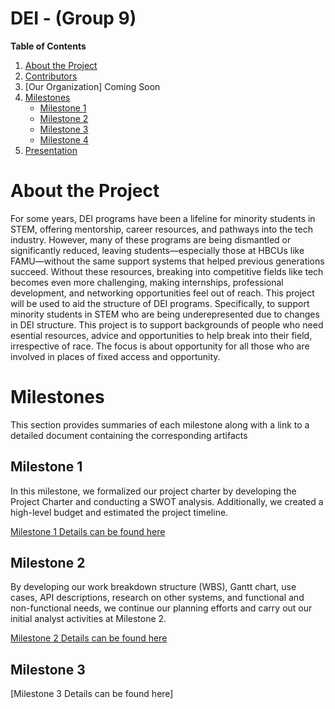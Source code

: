 # DEI - (Group 9)


**Table of Contents**
  1. [About the Project](#about-the-project)
  2. [Contributors](https://github.com/Bryvecole23/Group_9_DEI/blob/main/Contributors.md)
  3. [Our Organization] Coming Soon
  4. [Milestones](#milestones)
       - [Milestone 1](#milestone-1)
       - [Milestone 2](#milestone-2)
       - [Milestone 3](#milestone-3)
       - [Milestone 4](#milestone-4)
  5. [Presentation](#presentation)

# About the Project
For some years, DEI programs have been a lifeline for minority students in STEM, offering mentorship, career resources, and pathways into the tech industry. 
However, many of these programs are being dismantled or significantly reduced, leaving students—especially those at HBCUs like FAMU—without the same support systems that helped previous generations succeed. 
Without these resources, breaking into competitive fields like tech becomes even more challenging, making internships, professional development, and networking opportunities feel out of reach.
This project will be used to aid the structure of DEI programs. Specifically, to support minority students in STEM who are being underepresented due to changes in DEI structure. 
This project is to support backgrounds of people who need esential resources, advice and opportunities to help break into their field, irrespective of race. 
The focus is about opportunity for all those who are involved in places of fixed access and opportunity.


# Milestones
This section provides summaries of each milestone along with a link to a detailed document containing the corresponding artifacts

## Milestone 1
In this milestone, we formalized our project charter by developing the Project Charter and conducting a SWOT analysis. 
Additionally, we created a high-level budget and estimated the project timeline.

[Milestone 1 Details can be found here](https://github.com/Bryvecole23/Group_9_DEI/blob/main/milestone-1.md)

## Milestone 2
By developing our work breakdown structure (WBS), Gantt chart, use cases, API descriptions, research on other systems, and functional and non-functional needs, we continue our planning efforts and carry out our initial analyst activities at Milestone 2.

[Milestone 2 Details can be found here](https://github.com/Bryvecole23/Group_9_DEI/blob/main/milestone-2.md)

## Milestone 3
[Milestone 3 Details can be found here]

